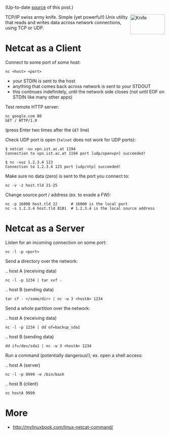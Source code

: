 (Up-to-date <a href="https://github.com/jreisinger/blog/blob/master/posts/netcat.md">source</a> of this post.)

<img src="https://raw.github.com/jreisinger/blog/master/files/knife.jpg" alt="Knife" height="63" width="109" align="right">

TCP/IP swiss army knife. Simple (yet powerful!) Unix utility that reads and writes data across network connections, using TCP or UDP.

Netcat as a Client
==================

Connect to some port of some host:

    nc <host> <port>

* your STDIN is sent to the host
* anything that comes back across network is sent to your STDOUT
* this continues indefinitely, until the network side closes (not until EOF on STDIN like many other apps)

Test remote HTTP server:

    nc google.com 80
    GET / HTTP/1.0

(press Enter two times after the `GET` line)

Check UDP port is open (`telnet` does not work for UDP ports):

    $ netcat -vu vpn.ist.ac.at 1194
    Connection to vpn.ist.ac.at 1194 port [udp/openvpn] succeeded!
    
    $ nc -vuz 1.2.3.4 123
    Connection to 1.2.3.4 123 port [udp/ntp] succeeded!

Make sure no data (zero) is sent to the port you connect to:

    nc -v -z host.tld 21-25

Change source port / address (ex. to evade a FW):

    nc -p 16000 host.tld 22      # 16000 is the local port
    nc -s 1.2.3.4 host.tld 8181  # 1.2.3.4 is the local source address

Netcat as a Server
==================

Listen for an incoming connection on some port:

    nc -l -p <port>

Send a directory over the network:

.. host A (receiving data)

    nc -l -p 1234 | tar xvf -

.. host B (sending data)

    tar cf - </some/dir> | nc -w 3 <hostA> 1234

Send a whole partition over the network:

.. host A (receiving data)

    nc -l -p 1234 | dd of=backup_sda1

.. host B (sending data)

    dd if=/dev/sda1 | nc -w 3 <hostA> 1234

Run a command (potentially dangerous!); ex. open a shell access:

.. host A (server)

    nc -l -p 9999 -e /bin/bash

.. host B (client)

    nc hostA 9999

More
====

* <http://mylinuxbook.com/linux-netcat-command/>
